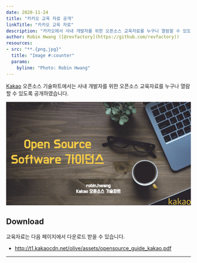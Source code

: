 ```yaml
---
date: 2020-11-24
title: "카카오 교육 자료 공개"
linkTitle: "카카오 교육 자료"
description: "카카오에서 사내 개발자를 위한 오픈소스 교육자료를 누구나 열람할 수 있도록 공개하였습니다"
author: Robin Hwang ([@revfactory](https://github.com/revfactory))
resources:
- src: "**.{png,jpg}"
  title: "Image #:counter"
  params:
    byline: "Photo: Robin Hwang"
---
```


[Kakao](https://www.kakaocorp.com/) 오픈소스 기술파트에서는 사내 개발자를 위한 오픈소스 교육자료를 누구나 열람할 수 있도록 공개하였습니다. 

![featured-kakao-guide](featured-kakao-guide.png)

## Download

교육자료는 다음 페이지에서 다운로드 받을 수 있습니다. 

* http://t1.kakaocdn.net/olive/assets/opensource_guide_kakao.pdf


---------

